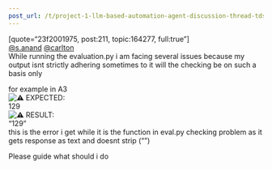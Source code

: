 ```yaml
---
post_url: /t/project-1-llm-based-automation-agent-discussion-thread-tds-jan-2025/164277/212
---
```

[quote=“23f2001975, post:211, topic:164277, full:true”]  
[@s.anand](/u/s.anand) [@carlton](/u/carlton)  
While running the evaluation.py i am facing several issues because my output isnt strictly adhering sometimes to it will the checking be on such a basis only

for example in A3  
![:warning:](https://emoji.discourse-cdn.com/google/warning.png?v=12 ":warning:") EXPECTED:  
129  
![:warning:](https://emoji.discourse-cdn.com/google/warning.png?v=12 ":warning:") RESULT:  
“129”  
this is the error i get while it is the function in eval.py checking problem as it gets response as text and doesnt strip (“”)

Please guide what should i do